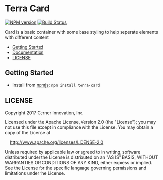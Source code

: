 # Terra Card


[![NPM version](http://img.shields.io/npm/v/terra-card.svg)](https://www.npmjs.org/package/terra-card)
[![Build Status](https://travis-ci.org/cerner/terra-core.svg?branch=master)](https://travis-ci.org/cerner/terra-core)

Card is a basic container with some base styling to help seperate elements with different content

- [Getting Started](#getting-started)
- [Documentation](https://github.com/cerner/terra-core/tree/master/packages/terra-card/docs)
- [LICENSE](#license)

## Getting Started

- Install from [npmjs](https://www.npmjs.com): `npm install terra-card`

## LICENSE

Copyright 2017 Cerner Innovation, Inc.

Licensed under the Apache License, Version 2.0 (the "License"); you may not use this file except in compliance with the License. You may obtain a copy of the License at

&nbsp;&nbsp;&nbsp;&nbsp;http://www.apache.org/licenses/LICENSE-2.0

Unless required by applicable law or agreed to in writing, software distributed under the License is distributed on an "AS IS" BASIS, WITHOUT WARRANTIES OR CONDITIONS OF ANY KIND, either express or implied. See the License for the specific language governing permissions and limitations under the License.
